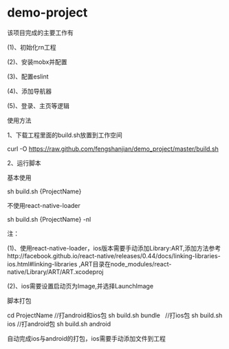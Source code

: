 # demo-project


该项目完成的主要工作有

(1)、初始化rn工程

(2)、安装mobx并配置

(3)、配置eslint

(4)、添加导航器

(5)、登录、主页等逻辑


使用方法

1、下载工程里面的build.sh放置到工作空间

curl -O https://raw.github.com/fengshanjian/demo_project/master/build.sh


2、运行脚本


基本使用

sh build.sh {ProjectName}


不使用react-native-loader

sh build.sh {ProjectName} -nl


注：

(1)、使用react-native-loader，ios版本需要手动添加Library:ART,添加方法参考http://facebook.github.io/react-native/releases/0.44/docs/linking-libraries-ios.html#linking-libraries  ,ART目录在node_modules/react-native/Library/ART/ART.xcodeproj

(2)、ios需要设置启动页为Image,并选择LaunchImage


脚本打包

cd ProjectName
//打android和ios包
sh build.sh bundle  
//打ios包
sh build.sh ios
//打android包
sh build.sh android

自动完成ios与android的打包，ios需要手动添加文件到工程
